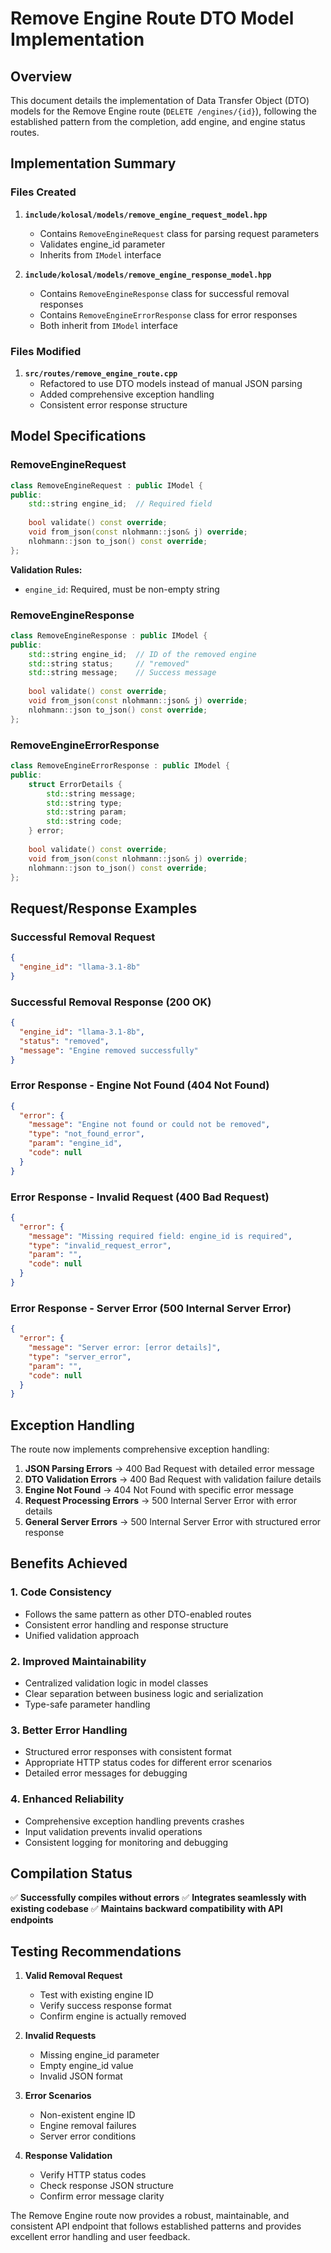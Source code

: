 # Remove Engine Route DTO Model Implementation

## Overview
This document details the implementation of Data Transfer Object (DTO) models for the Remove Engine route (`DELETE /engines/{id}`), following the established pattern from the completion, add engine, and engine status routes.

## Implementation Summary

### Files Created
1. **`include/kolosal/models/remove_engine_request_model.hpp`**
   - Contains `RemoveEngineRequest` class for parsing request parameters
   - Validates engine_id parameter
   - Inherits from `IModel` interface

2. **`include/kolosal/models/remove_engine_response_model.hpp`**
   - Contains `RemoveEngineResponse` class for successful removal responses
   - Contains `RemoveEngineErrorResponse` class for error responses
   - Both inherit from `IModel` interface

### Files Modified
1. **`src/routes/remove_engine_route.cpp`**
   - Refactored to use DTO models instead of manual JSON parsing
   - Added comprehensive exception handling
   - Consistent error response structure

## Model Specifications

### RemoveEngineRequest
```cpp
class RemoveEngineRequest : public IModel {
public:
    std::string engine_id;  // Required field
    
    bool validate() const override;
    void from_json(const nlohmann::json& j) override;
    nlohmann::json to_json() const override;
};
```

**Validation Rules:**
- `engine_id`: Required, must be non-empty string

### RemoveEngineResponse
```cpp
class RemoveEngineResponse : public IModel {
public:
    std::string engine_id;  // ID of the removed engine
    std::string status;     // "removed"
    std::string message;    // Success message
    
    bool validate() const override;
    void from_json(const nlohmann::json& j) override;
    nlohmann::json to_json() const override;
};
```

### RemoveEngineErrorResponse
```cpp
class RemoveEngineErrorResponse : public IModel {
public:
    struct ErrorDetails {
        std::string message;
        std::string type;
        std::string param;
        std::string code;
    } error;
    
    bool validate() const override;
    void from_json(const nlohmann::json& j) override;
    nlohmann::json to_json() const override;
};
```

## Request/Response Examples

### Successful Removal Request
```json
{
  "engine_id": "llama-3.1-8b"
}
```

### Successful Removal Response (200 OK)
```json
{
  "engine_id": "llama-3.1-8b",
  "status": "removed",
  "message": "Engine removed successfully"
}
```

### Error Response - Engine Not Found (404 Not Found)
```json
{
  "error": {
    "message": "Engine not found or could not be removed",
    "type": "not_found_error",
    "param": "engine_id",
    "code": null
  }
}
```

### Error Response - Invalid Request (400 Bad Request)
```json
{
  "error": {
    "message": "Missing required field: engine_id is required",
    "type": "invalid_request_error",
    "param": "",
    "code": null
  }
}
```

### Error Response - Server Error (500 Internal Server Error)
```json
{
  "error": {
    "message": "Server error: [error details]",
    "type": "server_error",
    "param": "",
    "code": null
  }
}
```

## Exception Handling

The route now implements comprehensive exception handling:

1. **JSON Parsing Errors** → 400 Bad Request with detailed error message
2. **DTO Validation Errors** → 400 Bad Request with validation failure details
3. **Engine Not Found** → 404 Not Found with specific error message
4. **Request Processing Errors** → 500 Internal Server Error with error details
5. **General Server Errors** → 500 Internal Server Error with structured error response

## Benefits Achieved

### 1. Code Consistency
- Follows the same pattern as other DTO-enabled routes
- Consistent error handling and response structure
- Unified validation approach

### 2. Improved Maintainability
- Centralized validation logic in model classes
- Clear separation between business logic and serialization
- Type-safe parameter handling

### 3. Better Error Handling
- Structured error responses with consistent format
- Appropriate HTTP status codes for different error scenarios
- Detailed error messages for debugging

### 4. Enhanced Reliability
- Comprehensive exception handling prevents crashes
- Input validation prevents invalid operations
- Consistent logging for monitoring and debugging

## Compilation Status
✅ **Successfully compiles without errors**
✅ **Integrates seamlessly with existing codebase**
✅ **Maintains backward compatibility with API endpoints**

## Testing Recommendations

1. **Valid Removal Request**
   - Test with existing engine ID
   - Verify success response format
   - Confirm engine is actually removed

2. **Invalid Requests**
   - Missing engine_id parameter
   - Empty engine_id value
   - Invalid JSON format

3. **Error Scenarios**
   - Non-existent engine ID
   - Engine removal failures
   - Server error conditions

4. **Response Validation**
   - Verify HTTP status codes
   - Check response JSON structure
   - Confirm error message clarity

The Remove Engine route now provides a robust, maintainable, and consistent API endpoint that follows established patterns and provides excellent error handling and user feedback.
